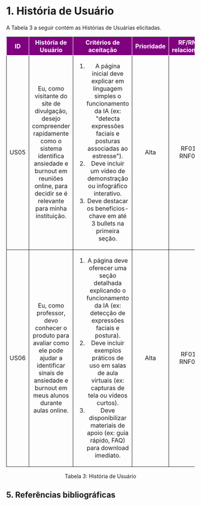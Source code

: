 # 1. História de Usuário

A Tabela 3 a seguir contém as Histórias de Usuárias elicitadas. 

<table>
    <thead>
        <tr style="background-color: purple; color: white" >
            <th style="border-style:solid;border-width:1px;text-align:center">ID</th>
            <th style="border-style:solid;border-width:1px;text-align:center">História de Usuário</th>
            <th style="border-style:solid;border-width:1px;text-align:center">Critérios de aceitação</th>
            <th style="border-style:solid;border-width:1px;text-align:center">Prioridade</th>
            <th style="border-style:solid;border-width:1px;text-align:center">RF/RNF relacionado</th>
        </tr>
    </thead>
    <tbody>
        <!-- História US05 -->
        <tr>
            <td style="border-style:solid;border-width:1px;text-align:center;vertical-align:middle">US05</td>
            <td style="border-style:solid;border-width:1px;text-align:center;vertical-align:middle">Eu, como visitante do site de divulgação, desejo compreender rapidamente como o sistema identifica ansiedade e burnout em reuniões online, para decidir se é relevante para minha instituição.</td>
            <td style="border-style:solid;border-width:1px;text-align:center;vertical-align:middle">
                <ol>
                    <li>A página inicial deve explicar em linguagem simples o funcionamento da IA (ex: "detecta expressões faciais e posturas associadas ao estresse").</li>
                    <li>Deve incluir um vídeo de demonstração ou infográfico interativo.</li>
                    <li>Deve destacar os benefícios-chave em até 3 bullets na primeira seção.</li>
                </ol>
            </td>
            <td style="border-style:solid;border-width:1px;text-align:center;vertical-align:middle">Alta</td>
            <td style="border-style:solid;border-width:1px;text-align:center;vertical-align:middle">RF01, RNF02</td>
        </tr>
        <!-- História US06 -->
        <tr>
            <td style="border-style:solid;border-width:1px;text-align:center;vertical-align:middle">US06</td>
            <td style="border-style:solid;border-width:1px;text-align:center;vertical-align:middle">Eu, como professor, devo conhecer o produto para avaliar como ele pode ajudar a identificar sinais de ansiedade e burnout em meus alunos durante aulas online.</td>
            <td style="border-style:solid;border-width:1px;text-align:center;vertical-align:middle">
                <ol>
                    <li>A página deve oferecer uma seção detalhada explicando o funcionamento da IA (ex: detecção de expressões faciais e postura).</li>
                    <li>Deve incluir exemplos práticos de uso em salas de aula virtuais (ex: capturas de tela ou vídeos curtos).</li>
                    <li>Deve disponibilizar materiais de apoio (ex: guia rápido, FAQ) para download imediato.</li>
                </ol>
            </td>
            <td style="border-style:solid;border-width:1px;text-align:center;vertical-align:middle">Alta</td>
            <td style="border-style:solid;border-width:1px;text-align:center;vertical-align:middle">RF01, RNF02</td>
        </tr>
    </tbody>
</table>

<div style="text-align: center">
<p>Tabela 3: História de Usuário</p>
</div>

## 5. Referências bibliográficas
